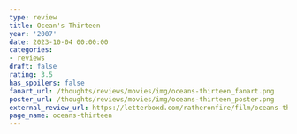 ```yaml
---
type: review
title: Ocean's Thirteen
year: '2007'
date: 2023-10-04 00:00:00
categories:
- reviews
draft: false
rating: 3.5
has_spoilers: false
fanart_url: /thoughts/reviews/movies/img/oceans-thirteen_fanart.png
poster_url: /thoughts/reviews/movies/img/oceans-thirteen_poster.png
external_review_url: https://letterboxd.com/ratheronfire/film/oceans-thirteen/
page_name: oceans-thirteen
---
```


